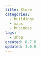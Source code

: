 ```yaml
---
title: Store
categories:
  - buildings
  - maps
  - business
tags:
  - shop
created: 0.7.0
updated: 1.0.0
---
```

